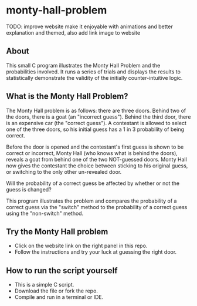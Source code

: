 ﻿# monty-hall-problem
 TODO: improve website make it enjoyable with animations and better explanation and themed, also add link image to website
## About
This small C program illustrates the Monty Hall Problem and the probabilities involved. It runs a series of trials and displays the results to statistically demonstrate the validity of the initially counter-intuitive logic.

## What is the Monty Hall Problem?
The Monty Hall problem is as follows: there are three doors. Behind two of the doors, there is a goat (an "incorrect guess"). Behind the third door, there is an expensive car (the "correct guess"). A contestant is allowed to select one of the three doors, so his initial guess has a 1 in 3 probability of being correct.

Before the door is opened and the contestant's first guess is shown to be correct or incorrect, Monty Hall (who knows what is behind the doors), reveals a goat from behind one
of the two NOT-guessed doors. Monty Hall now gives the contestant the choice between sticking to his original guess, or switching to the only other un-revealed door.
 
Will the probability of a correct guess be affected by whether or not the guess is changed?
 
This program illustrates the problem and compares the probability of a correct guess via the "switch" method to the probability of a correct guess using the "non-switch" method.

## Try the Monty Hall problem
- Click on the website link on the right panel in this repo.
- Follow the instructions and try your luck at guessing the right door.
  
## How to run the script yourself
- This is a simple C script.
- Download the file or fork the repo.
- Compile and run in a terminal or IDE.
